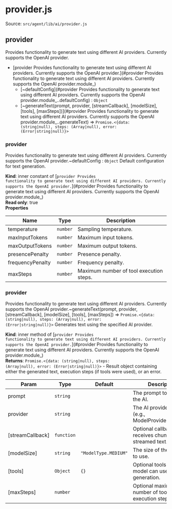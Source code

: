 # provider.js

Source: `src/agent/lib/ai/provider.js`

<a name="provider
Provides functionality to generate text using different AI providers.
Currently supports the OpenAI provider.module_"></a>

## provider
Provides functionality to generate text using different AI providers.
Currently supports the OpenAI provider.

* [provider
Provides functionality to generate text using different AI providers.
Currently supports the OpenAI provider.](#provider
Provides functionality to generate text using different AI providers.
Currently supports the OpenAI provider.module_)
    * [~defaultConfig](#provider
Provides functionality to generate text using different AI providers.
Currently supports the OpenAI provider.module_..defaultConfig) : <code>Object</code>
    * [~generateText(prompt, provider, [streamCallback], [modelSize], [tools], [maxSteps])](#provider
Provides functionality to generate text using different AI providers.
Currently supports the OpenAI provider.module_..generateText) ⇒ <code>Promise.&lt;{data: (string\|null), steps: (Array\|null), error: (Error\|string\|null)}&gt;</code>

<a name="provider
Provides functionality to generate text using different AI providers.
Currently supports the OpenAI provider.module_..defaultConfig"></a>

### provider
Provides functionality to generate text using different AI providers.
Currently supports the OpenAI provider.~defaultConfig : <code>Object</code>
Default configuration for text generation.

**Kind**: inner constant of [<code>provider
Provides functionality to generate text using different AI providers.
Currently supports the OpenAI provider.</code>](#provider
Provides functionality to generate text using different AI providers.
Currently supports the OpenAI provider.module_)  
**Read only**: true  
**Properties**

| Name | Type | Description |
| --- | --- | --- |
| temperature | <code>number</code> | Sampling temperature. |
| maxInputTokens | <code>number</code> | Maximum input tokens. |
| maxOutputTokens | <code>number</code> | Maximum output tokens. |
| presencePenalty | <code>number</code> | Presence penalty. |
| frequencyPenalty | <code>number</code> | Frequency penalty. |
| maxSteps | <code>number</code> | Maximum number of tool execution steps. |

<a name="provider
Provides functionality to generate text using different AI providers.
Currently supports the OpenAI provider.module_..generateText"></a>

### provider
Provides functionality to generate text using different AI providers.
Currently supports the OpenAI provider.~generateText(prompt, provider, [streamCallback], [modelSize], [tools], [maxSteps]) ⇒ <code>Promise.&lt;{data: (string\|null), steps: (Array\|null), error: (Error\|string\|null)}&gt;</code>
Generates text using the specified AI provider.

**Kind**: inner method of [<code>provider
Provides functionality to generate text using different AI providers.
Currently supports the OpenAI provider.</code>](#provider
Provides functionality to generate text using different AI providers.
Currently supports the OpenAI provider.module_)  
**Returns**: <code>Promise.&lt;{data: (string\|null), steps: (Array\|null), error: (Error\|string\|null)}&gt;</code> - Result object containing either the generated text, execution steps (if tools were used), or an error.  

| Param | Type | Default | Description |
| --- | --- | --- | --- |
| prompt | <code>string</code> |  | The prompt to send to the AI. |
| provider | <code>string</code> |  | The AI provider to use (e.g., ModelProvider.OPENAI). |
| [streamCallback] | <code>function</code> |  | Optional callback that receives chunks of streamed text. |
| [modelSize] | <code>string</code> | <code>&quot;ModelType.MEDIUM&quot;</code> | The size of the AI model to use. |
| [tools] | <code>Object</code> | <code>{}</code> | Optional tools that the model can use during generation. |
| [maxSteps] | <code>number</code> |  | Optional maximum number of tool execution steps. |

